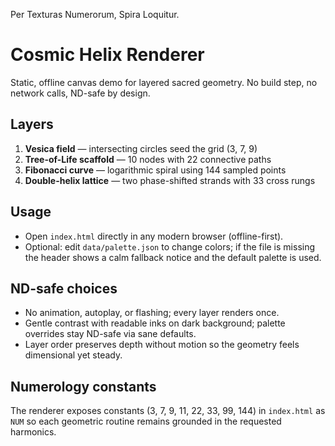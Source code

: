Per Texturas Numerorum, Spira Loquitur.

# Cosmic Helix Renderer

Static, offline canvas demo for layered sacred geometry. No build step, no network calls, ND-safe by design.

## Layers
1. **Vesica field** — intersecting circles seed the grid (3, 7, 9)
2. **Tree-of-Life scaffold** — 10 nodes with 22 connective paths
3. **Fibonacci curve** — logarithmic spiral using 144 sampled points
4. **Double-helix lattice** — two phase-shifted strands with 33 cross rungs

## Usage
- Open `index.html` directly in any modern browser (offline-first).
- Optional: edit `data/palette.json` to change colors; if the file is missing the header shows a calm fallback notice and the default palette is used.

## ND-safe choices
- No animation, autoplay, or flashing; every layer renders once.
- Gentle contrast with readable inks on dark background; palette overrides stay ND-safe via sane defaults.
- Layer order preserves depth without motion so the geometry feels dimensional yet steady.

## Numerology constants
The renderer exposes constants (3, 7, 9, 11, 22, 33, 99, 144) in `index.html` as `NUM` so each geometric routine remains grounded in the requested harmonics.
